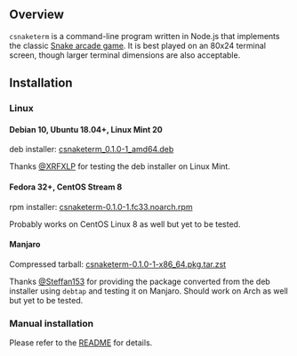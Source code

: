 ## Overview

`csnaketerm` is a command-line program written in Node.js that implements the classic [Snake arcade game](https://en.wikipedia.org/wiki/Snake_%28video_game_genre%29). It is best played on an 80x24 terminal screen, though larger terminal dimensions are also acceptable.

## Installation

### Linux

#### Debian 10, Ubuntu 18.04+, Linux Mint 20

deb installer: [csnaketerm_0.1.0-1_amd64.deb](./csnaketerm_0.1.0-1_amd64.deb)

Thanks [@XRFXLP](https://github.com/XRFXLP) for testing the deb installer on Linux Mint.

#### Fedora 32+, CentOS Stream 8

rpm installer: [csnaketerm-0.1.0-1.fc33.noarch.rpm](./csnaketerm-0.1.0-1.fc33.noarch.rpm)

Probably works on CentOS Linux 8 as well but yet to be tested.

#### Manjaro

Compressed tarball: [csnaketerm-0.1.0-1-x86_64.pkg.tar.zst](./csnaketerm-0.1.0-1-x86_64.pkg.tar.zst)

Thanks [@Steffan153](https://github.com/Steffan153) for providing the package converted from the deb installer using `debtap` and testing it on Manjaro. Should work on Arch as well but yet to be tested.

### Manual installation

Please refer to the [README](https://github.com/DonaldKellett/csnaketerm/blob/main/README.md) for details.
